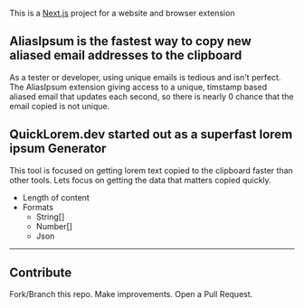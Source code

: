 This is a [Next.js](https://nextjs.org/) project for a website and browser extension

## AliasIpsum is the fastest way to copy new aliased email addresses to the clipboard

As a tester or developer, using unique emails is tedious and isn't perfect. 
The AliasIpsum extension giving access to a unique, timstamp based aliased 
email that updates each second, so there is nearly 0 chance that the email 
copied is not unique.


## QuickLorem.dev started out as a superfast lorem ipsum Generator

This tool is focused on getting lorem text copied to the clipboard
faster than other tools. Lets focus on getting the data that matters copied quickly. 

- Length of content
- Formats 
  - String[]
  - Number[]
  - Json

---

## Contribute
Fork/Branch this repo. Make improvements. Open a Pull Request.